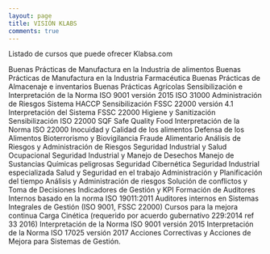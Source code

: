 ```yaml
---
layout: page
title: VISIÓN KLABS
comments: true
---
```






Listado de cursos que puede ofrecer Klabsa.com 

Buenas Prácticas de Manufactura en la Industria de alimentos
Buenas Prácticas de Manufactura en la Industria Farmacéutica
Buenas Prácticas de Almacenaje e inventarios
Buenas Prácticas Agrícolas
Sensibilización e Interpretación de la Norma ISO 9001 versión 2015
ISO 31000 Administración de Riesgos
Sistema HACCP
Sensibilización FSSC 22000 versión 4.1
Interpretación del Sistema FSSC 22000
Higiene y Sanitización
Sensibilización ISO 22000
SQF  Safe Quality Food
Interpretación de la Norma ISO 22000
Inocuidad y Calidad de los alimentos 
Defensa de los Alimentos
Bioterrorismo y Biovigilancia
Fraude Alimentario
Análisis de Riesgos y Administración de Riesgos 
Seguridad Industrial y Salud Ocupacional
Seguridad Industrial y Manejo de Desechos
Manejo de Sustancias Químicas peligrosas
Seguridad Cibernética
Seguridad Industrial especializada
Salud y Seguridad en el trabajo
Administración y Planificación del tiempo
Análisis  y Administración de riesgos
Solución de conflictos y Toma de Decisiones
Indicadores de Gestión y KPI
Formación de Auditores Internos basado en la norma ISO 19011:2011
Auditores internos en Sistemas Integrales de Gestión (ISO 9001, FSSC 22000)
Cursos para la mejora continua
Carga Cinética (requerido por acuerdo gubernativo 229:2014 ref 33 2016)
Interpretación de la Norma ISO 9001 versión 2015
Interpretación de la Norma ISO 17025 versión 2017
Acciones Correctivas y Acciones de Mejora para Sistemas de Gestión.

